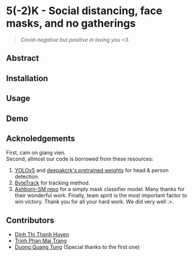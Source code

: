 # 5(-2)K - Social distancing, face masks, and no gatherings
> _Covid-negative but positive in loving you <3._

## Abstract  
## Installation  
## Usage  
## Demo  
## Acknoledgements  
First, cam on giang vien.  
Second, allmost our code is borrowed from these resources:
1.  [YOLOv5](https://github.com/ultralytics/yolov5) and [deepakcrk's pretrained weights](https://github.com/deepakcrk/yolov5-crowdhuman) for head & person detection.
2.  [ByteTrack](https://github.com/ifzhang/ByteTrack) for tracking method.
3.  [Ashborn-SM repo](https://github.com/Ashborn-SM/Face-Mask-Detection-Pytorch) for a simply mask classifier model.
Many thanks for their wonderful work.
Finally, team spirit is the most important factor to win victory. Thank you for all your hard work. We did very well :>.
## Contributors
- [Dinh Thi Thanh Huyen](https://github.com/dtthuyen)
- [Trinh Phan Mai Trang](https://github.com/Trang2101)
- [Duong Quang Tung](https://github.com/tungdop2) (Special thanks to the first one)
